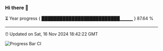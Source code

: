 ### Hi there 👋

⏳ Year progress { ██████████████████████████▁▁▁▁ } 87.64 %

---

⏰ Updated on Sat, 16 Nov 2024 18:42:22 GMT

![Progress Bar CI](https://github.com/IshwaranRudhara/GIT-ACTION/workflows/Progress%20Bar%20CI/badge.svg)
